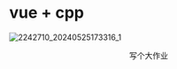 # vue + cpp

![2242710_20240525173316_1](https://github.com/yxz2333/vue-cpp_httplib/assets/137910879/0945329b-f7ca-4706-a459-0d04f40b3980)

<p align="center">写个大作业</p>
